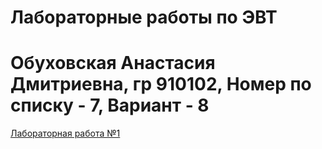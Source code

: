 # Лабораторные работы по ЭВТ

# Обуховская Анастасия Дмитриевна, гр 910102, Номер по списку - 7, Вариант - 8

[Лабораторная работа №1](LRR1.pdf)
